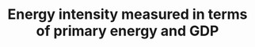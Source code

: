 ---
actual_indicator_available: Total Primary Energy Consumption per Real Dollar of GDP
  (Thousand Btu per Chained (2009) Dollar)
actual_indicator_available_description: From Table 1.7 of the  Energy Information
  Administration's Monthly Energy Review
data_non_statistical: false
date_metadata_updated: '2017-09-21'
date_of_national_source_publication: AUGUST 2017
disaggregation_categories: N/A
disaggregation_geography: National
goal_meta_link: http://unstats.un.org/sdgs/files/metadata-compilation/Metadata-Goal-7.pdf
goal_meta_link_page: 13
graph: longitudinal
graph_status_notes: Graphed
graph_title: US Total Primary Energy Consumption per Real Dollar of GDP (Thousand
  Btu per Chained (2009) Dollar)
graph_type: line
graph_type_description: null
has_metadata: true
indicator: 7.3.1
indicator_definition: Primary energy intensity is obtained by dividing total primary
  energy supply over gross domestic product. Total primary energy supply, as defined
  by the IEA, is made up of production plus net imports minus international marine
  and aviation bunkers plus-stock changes. For international comparison purposes,
  GDP is measured in constant terms at purchasing power parity.
indicator_name: Energy intensity measured in terms of primary energy and GDP
indicator_sort_order: 07-03-01
indicator_variable: tot_prm_eny_con_dol_gdp
layout: indicator
method_of_computation: Calculated as energy consumption divided by U.S. gross domestic
  product in chained (2009) dollars
periodicity: Annual provided, monthly data also available
permalink: /7-3-1/
published: true
rationale_interpretation: Energy intensity is an indication of how much energy is
  used to produce one unit of economic output. It is a proxy of the efficiency with
  which an economy is able to use energy to produce economic output. A lower ratio
  indicates that less energy is used to produce one unit of output.
reporting_status: complete
scheduled_update_by_national_source: MARCH 2018
sdg_goal: 7
source_active_1: true
source_agency_staff_email_1: maggie.woodward@eia.gov
source_agency_staff_name_1: Maggie Woodward
source_agency_survey_dataset_1: Energy Information Agency
source_notes_1: null
source_title_1: null
source_url_1: http://www.eia.gov/totalenergy/data/monthly/
target: By 2030, double the global rate of improvement in energy efficiency.
target_id: '7.3'
time_period: 1949-2016 available
title: Energy intensity measured in terms of primary energy and GDP
un_custodial_agency: 'UNSD, IEA (Partnering Agencies: World Bank, UN Energy)'
un_designated_tier: '1'
unit_of_measure: Energy intensity, defined as  thousand Btu per chained (2009) dollar
variable_description: null
variable_notes: null
---